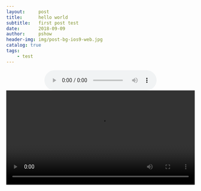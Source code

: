 ```yaml
---
layout:     post
title:      hello world
subtitle:   first post test
date:       2018-09-09
author:     pshow
header-img: img/post-bg-ios9-web.jpg
catalog: true
tags:
    - test
---
```


<center><audio controls="controls" ><source src="https://sjtueducn-my.sharepoint.com/personal/shenhuipeng_sjtu_edu_cn/_layouts/15/guestaccess.aspx?docid=14e35483d0d6e43cab01524feaebe3d0a&authkey=AWXUHKjhCiZfPQx1iCh5EB4" type="audio/mpeg">Your browser does not support the audio element.</audio></center>



<video width="100%"   controls>

<source src="https://onedrive.live.com/download?cid=707071D089B55657&resid=707071D089B55657%2111651&authkey=ABiyeSfSFzb0NWo" type="video/mp4">

Your browser does not support the video tag.
</video>>


<iframe frameborder="no" border="0" marginwidth="0" marginheight="0" width="330" height="110" src="https://music.163.com/outchain/player?type=0&id=2410100378&auto=0&height=90"></iframe>